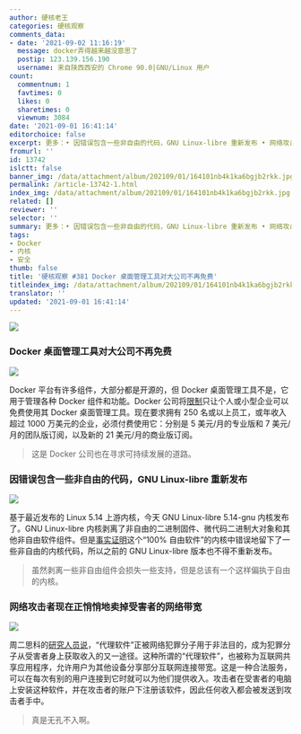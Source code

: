 ```yaml
---
author: 硬核老王
categories: 硬核观察
comments_data:
- date: '2021-09-02 11:16:19'
  message: docker弄得越来越没意思了
  postip: 123.139.156.190
  username: 来自陕西西安的 Chrome 90.0|GNU/Linux 用户
count:
  commentnum: 1
  favtimes: 0
  likes: 0
  sharetimes: 0
  viewnum: 3084
date: '2021-09-01 16:41:14'
editorchoice: false
excerpt: 更多：• 因错误包含一些非自由的代码，GNU Linux-libre 重新发布 • 网络攻击者现在正悄悄地卖掉受害者的网络带宽
fromurl: ''
id: 13742
islctt: false
banner_img: /data/attachment/album/202109/01/164101nb4k1ka6bgjb2rkk.jpg
permalink: /article-13742-1.html
index_img: /data/attachment/album/202109/01/164101nb4k1ka6bgjb2rkk.jpg
related: []
reviewer: ''
selector: ''
summary: 更多：• 因错误包含一些非自由的代码，GNU Linux-libre 重新发布 • 网络攻击者现在正悄悄地卖掉受害者的网络带宽
tags:
- Docker
- 内核
- 安全
thumb: false
title: '硬核观察 #381 Docker 桌面管理工具对大公司不再免费'
titleindex_img: /data/attachment/album/202109/01/164101nb4k1ka6bgjb2rkk.jpg
translator: ''
updated: '2021-09-01 16:41:14'
---
```


![](/data/attachment/album/202109/01/164101nb4k1ka6bgjb2rkk.jpg)


### Docker 桌面管理工具对大公司不再免费


![](/data/attachment/album/202109/01/163848x47phcz0nh7pvp0h.jpg)


Docker 平台有许多组件，大部分都是开源的，但 Docker 桌面管理工具不是，它用于管理各种 Docker 组件和功能。Docker 公司将[限制](https://www.theregister.com/2021/08/31/docker_desktop_no_longer_free/)只让个人或小型企业可以免费使用其 Docker 桌面管理工具。现在要求拥有 250 名或以上员工，或年收入超过 1000 万美元的企业，必须付费使用它：分别是 5 美元/月的专业版和 7 美元/月的团队版订阅，以及新的 21 美元/月的商业版订阅。



> 
> 这是 Docker 公司也在寻求可持续发展的道路。
> 
> 
> 


### 因错误包含一些非自由的代码，GNU Linux-libre 重新发布


![](/data/attachment/album/202109/01/164023za20q30qfw7jq14w.jpg)


基于最近发布的 Linux 5.14 上游内核，今天 GNU Linux-libre 5.14-gnu 内核发布了。GNU Linux-libre 内核剥离了非自由的二进制固件、微代码二进制大对象和其他非自由软件组件。但是[事实证明](https://www.phoronix.com/scan.php?page=news_item&px=GNU-Linux-Libre-5.14)这个“100% 自由软件”的内核中错误地留下了一些非自由的内核代码，所以之前的 GNU Linux-libre 版本也不得不重新发布。



> 
> 虽然剥离一些非自由组件会损失一些支持，但是总该有一个这样偏执于自由的内核。
> 
> 
> 


### 网络攻击者现在正悄悄地卖掉受害者的网络带宽


![](/data/attachment/album/202109/01/163927v11hz4u9sisubb9q.jpg)


周二思科的[研究人员说](https://www.zdnet.com/article/cyberattackers-are-now-quietly-selling-off-their-victims-internet-bandwidth/)，“代理软件”正被网络犯罪分子用于非法目的，成为犯罪分子从受害者身上获取收入的又一途径。这种所谓的“代理软件”，也被称为互联网共享应用程序，允许用户为其他设备分享部分互联网连接带宽。这是一种合法服务，可以在每次有别的用户连接到它时就可以为他们提供收入。攻击者在受害者的电脑上安装这种软件，并在攻击者的账户下注册该软件，因此任何收入都会被发送到攻击者手中。



> 
> 真是无孔不入啊。
> 
> 
>
